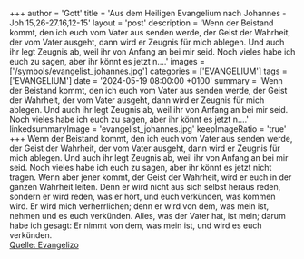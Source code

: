 +++
author = 'Gott'
title = 'Aus dem Heiligen Evangelium nach Johannes - Joh 15,26-27.16,12-15'
layout = 'post'
description = 'Wenn der Beistand kommt, den ich euch vom Vater aus senden werde, der Geist der Wahrheit, der vom Vater ausgeht, dann wird er Zeugnis für mich ablegen. Und auch ihr legt Zeugnis ab, weil ihr von Anfang an bei mir seid. Noch vieles habe ich euch zu sagen, aber ihr könnt es jetzt n....'
images = ['/symbols/evangelist_johannes.jpg']
categories = ['EVANGELIUM']
tags = ['EVANGELIUM']
date = '2024-05-19 08:00:00 +0100'
summary = 'Wenn der Beistand kommt, den ich euch vom Vater aus senden werde, der Geist der Wahrheit, der vom Vater ausgeht, dann wird er Zeugnis für mich ablegen. Und auch ihr legt Zeugnis ab, weil ihr von Anfang an bei mir seid. Noch vieles habe ich euch zu sagen, aber ihr könnt es jetzt n....'
linkedsummaryImage = 'evangelist_johannes.jpg'
keepImageRatio = 'true'
+++
Wenn der Beistand kommt, den ich euch vom Vater aus senden werde, der Geist der Wahrheit, der vom Vater ausgeht, dann wird er Zeugnis für mich ablegen.
Und auch ihr legt Zeugnis ab, weil ihr von Anfang an bei mir seid.
Noch vieles habe ich euch zu sagen, aber ihr könnt es jetzt nicht tragen.<!--more-->
Wenn aber jener kommt, der Geist der Wahrheit, wird er euch in der ganzen Wahrheit leiten. Denn er wird nicht aus sich selbst heraus reden, sondern er wird reden, was er hört, und euch verkünden, was kommen wird.
Er wird mich verherrlichen; denn er wird von dem, was mein ist, nehmen und es euch verkünden.
Alles, was der Vater hat, ist mein; darum habe ich gesagt: Er nimmt von dem, was mein ist, und wird es euch verkünden.<br> [Quelle: Evangelizo](https://evangeliumtagfuertag.org/DE/gospel)
